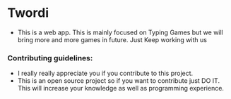 # Twordi
* This is a web app. This is mainly focused on Typing Games but we will bring more and more games in future. Just Keep working with us
### Contributing guidelines:
* I really really appreciate you if you contribute to this project.
* This is an open source project so if you want to contribute just DO IT. This will increase your knowledge as well as programming experience.
